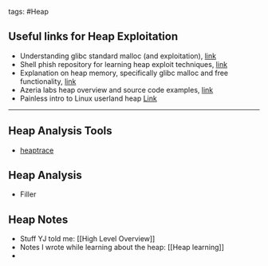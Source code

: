 tags: #Heap
## Useful links for Heap Exploitation
- Understanding glibc standard malloc (and exploitation), [link](https://sploitfun.wordpress.com/2015/02/10/understanding-glibc-malloc/) 
- Shell phish repository for learning heap exploit techniques, [link](https://github.com/shellphish/how2heap)
- Explanation on heap memory, specifically glibc malloc and free functionality, [link](https://heap-exploitation.dhavalkapil.com/)
- Azeria labs heap overview and source code examples, [link](https://azeria-labs.com/heap-exploitation-part-1-understanding-the-glibc-heap-implementation/)
- Painless intro to Linux userland heap [Link](https://sensepost.com/blog/2017/painless-intro-to-the-linux-userland-heap/) 

---

## Heap Analysis Tools
- [heaptrace](https://github.com/Arinerron/heaptrace)

## Heap Analysis
- Filler

## Heap Notes
- Stuff YJ told me: [[High Level Overview]] 
- Notes I wrote while learning about the heap: [[Heap learning]]
- 